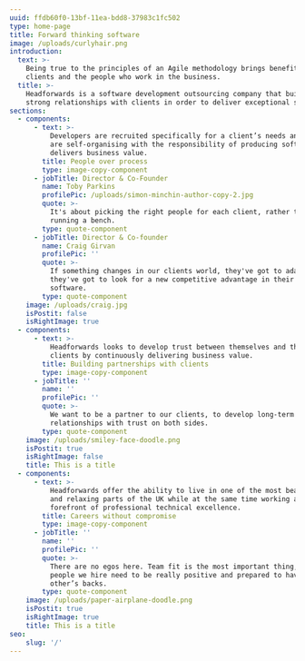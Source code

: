 ```yaml
---
uuid: ffdb60f0-13bf-11ea-bdd8-37983c1fc502
type: home-page
title: Forward thinking software
image: /uploads/curlyhair.png
introduction:
  text: >-
    Being true to the principles of an Agile methodology brings benefits to both
    clients and the people who work in the business.
  title: >-
    Headforwards is a software development outsourcing company that builds
    strong relationships with clients in order to deliver exceptional software.
sections:
  - components:
      - text: >-
          Developers are recruited specifically for a client’s needs and teams
          are self-organising with the responsibility of producing software that
          delivers business value.
        title: People over process
        type: image-copy-component
      - jobTitle: Director & Co-Founder
        name: Toby Parkins
        profilePic: /uploads/simon-minchin-author-copy-2.jpg
        quote: >-
          It's about picking the right people for each client, rather than
          running a bench. 
        type: quote-component
      - jobTitle: Director & Co-founder
        name: Craig Girvan
        profilePic: ''
        quote: >-
          If something changes in our clients world, they've got to adapt,
          they've got to look for a new competitive advantage in their
          software. 
        type: quote-component
    image: /uploads/craig.jpg
    isPostit: false
    isRightImage: true
  - components:
      - text: >-
          Headforwards looks to develop trust between themselves and their
          clients by continuously delivering business value.
        title: Building partnerships with clients
        type: image-copy-component
      - jobTitle: ''
        name: ''
        profilePic: ''
        quote: >-
          We want to be a partner to our clients, to develop long-term
          relationships with trust on both sides.
        type: quote-component
    image: /uploads/smiley-face-doodle.png
    isPostit: true
    isRightImage: false
    title: This is a title
  - components:
      - text: >-
          Headforwards offer the ability to live in one of the most beautiful
          and relaxing parts of the UK while at the same time working at the
          forefront of professional technical excellence.
        title: Careers without compromise
        type: image-copy-component
      - jobTitle: ''
        name: ''
        profilePic: ''
        quote: >-
          There are no egos here. Team fit is the most important thing, so the
          people we hire need to be really positive and prepared to have each
          other’s backs.
        type: quote-component
    image: /uploads/paper-airplane-doodle.png
    isPostit: true
    isRightImage: true
    title: This is a title
seo:
    slug: '/'
---
```


